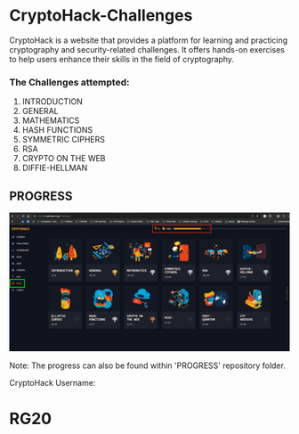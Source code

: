 # CryptoHack-Challenges

CryptoHack is a website that provides a platform for learning and practicing cryptography and security-related challenges. It offers hands-on exercises to help users enhance their skills in the field of cryptography.

### The Challenges attempted:
1. INTRODUCTION
2. GENERAL
3. MATHEMATICS
4. HASH FUNCTIONS
5. SYMMETRIC CIPHERS
6. RSA
7. CRYPTO ON THE WEB
8. DIFFIE-HELLMAN

## PROGRESS
![CryptoHack Progress](https://github.com/ritwik-20198/CryptoHack-Challenges/blob/main/PROGRESS/CRYPTOHACK_Ritwik%20Gupta_Progress.png)

Note: The progress can also be found within 'PROGRESS' repository folder.

CryptoHack Username: 
# RG20
